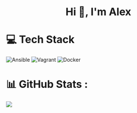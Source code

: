 <h1 align="center">Hi 👋, I'm Alex</h1>

# 💻 Tech Stack
![Ansible](https://img.shields.io/badge/ansible-%231A1918.svg?style=flat&logo=ansible&logoColor=white) ![Vagrant](https://img.shields.io/badge/vagrant-%231563FF.svg?style=flat&logo=vagrant&logoColor=white) ![Docker](https://img.shields.io/badge/docker-%230db7ed.svg?style=flat&logo=docker&logoColor=white) 

# 📊 GitHub Stats :
![](https://github-readme-stats.vercel.app/api/top-langs/?username=gr4unch3r&theme=tokyonight&hide_border=true&include_all_commits=false&count_private=false&layout=compact)
